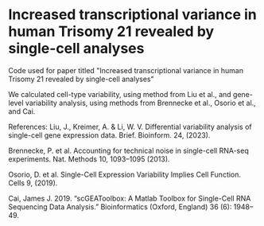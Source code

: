 # Increased transcriptional variance in human Trisomy 21 revealed by single-cell analyses

Code used for paper titled "Increased transcriptional variance in human Trisomy 21 revealed by single-cell analyses"

We calculated cell-type variability, using method from Liu et al., and gene-level variability analysis, using methods from Brennecke et al., Osorio et al., and Cai.

References:
Liu, J., Kreimer, A. & Li, W. V. Differential variability analysis of single-cell gene expression data. Brief. Bioinform. 24, (2023).

Brennecke, P. et al. Accounting for technical noise in single-cell RNA-seq experiments. Nat. Methods 10, 1093–1095 (2013).

Osorio, D. et al. Single-Cell Expression Variability Implies Cell Function. Cells 9, (2019).

Cai, James J. 2019. “scGEAToolbox: A Matlab Toolbox for Single-Cell RNA Sequencing Data Analysis.” Bioinformatics (Oxford, England) 36 (6): 1948–49.
